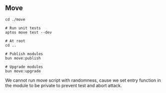 ## Move

```shell
cd ./move

# Run unit tests
aptos move test --dev

# At root
cd ..

# Publish modules
bun move:publish

# Upgrade modules
bun move:upgrade
```

We cannot run move script with randomness, cause we set entry function in the module to be private to prevent test and abort attack. 
